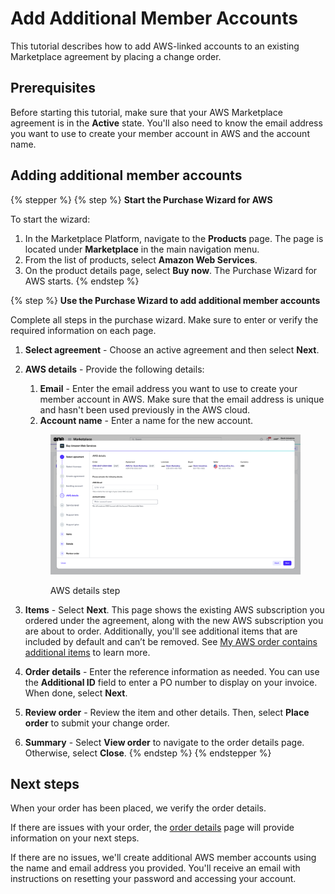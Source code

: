 # Add Additional Member Accounts

This tutorial describes how to add AWS-linked accounts to an existing Marketplace agreement by placing a change order.

## Prerequisites <a href="#prerequisites" id="prerequisites"></a>

Before starting this tutorial, make sure that your AWS Marketplace agreement is in the **Active** state. You'll also need to know the email address you want to use to create your member account in AWS and the account name.

## Adding additional member accounts

{% stepper %}
{% step %}
**Start the Purchase Wizard for AWS**

To start the wizard:

1. In the Marketplace Platform, navigate to the **Products** page. The page is located under **Marketplace** in the main navigation menu.
2. From the list of products, select **Amazon Web Services**.&#x20;
3. On the product details page, select **Buy now**. The Purchase Wizard for AWS starts.
{% endstep %}

{% step %}
**Use the Purchase Wizard to add additional member accounts**

Complete all steps in the purchase wizard. Make sure to enter or verify the required information on each page.

1. **Select agreement** - Choose an active agreement and then select **Next**.
2.  **AWS details** - Provide the following details:&#x20;

    1. **Email** - Enter the email address you want to use to create your member account in AWS. Make sure that the email address is unique and hasn't been used previously in the AWS cloud.&#x20;
    2. **Account name** - Enter a name for the new account.



    <figure><img src="../../../.gitbook/assets/aws_details.png" alt=""><figcaption><p>AWS details step</p></figcaption></figure>
3. **Items** - Select **Next**. This page shows the existing AWS subscription you ordered under the agreement, along with the new AWS subscription you are about to order. Additionally, you'll see additional items that are included by default and can’t be removed. See [My AWS order contains additional items](../faqs/my-aws-order-contains-additional-items.md) to learn more.
4. **Order details** - Enter the reference information as needed. You can use the **Additional ID** field to enter a PO number to display on your invoice. When done, select **Next**.
5. **Review order** - Review the item and other details. Then, select **Place order** to submit your change order.
6. **Summary** - Select **View order** to navigate to the order details page. Otherwise, select **Close**.
{% endstep %}
{% endstepper %}

## Next steps <a href="#next-steps" id="next-steps"></a>

When your order has been placed, we verify the order details. &#x20;

If there are issues with your order, the [order details](../../../modules-and-features/marketplace/orders/#subscription-details) page will provide information on your next steps.

If there are no issues, we'll create additional AWS member accounts using the name and email address you provided. You'll receive an email with instructions on resetting your password and accessing your account.

